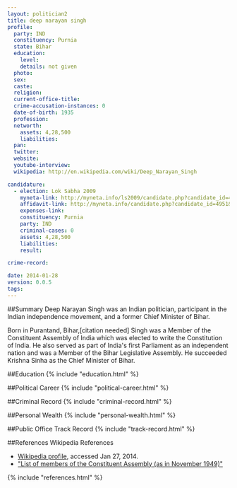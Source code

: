 ```yaml
---
layout: politician2
title: deep narayan singh
profile: 
  party: IND
  constituency: Purnia
  state: Bihar
  education: 
    level: 
    details: not given
  photo: 
  sex: 
  caste: 
  religion: 
  current-office-title: 
  crime-accusation-instances: 0
  date-of-birth: 1935
  profession: 
  networth: 
    assets: 4,28,500
    liabilities: 
  pan: 
  twitter: 
  website: 
  youtube-interview: 
  wikipedia: http://en.wikipedia.com/wiki/Deep_Narayan_Singh

candidature: 
  - election: Lok Sabha 2009
    myneta-link: http://myneta.info/ls2009/candidate.php?candidate_id=4951
    affidavit-link: http://myneta.info/candidate.php?candidate_id=4951&scan=original
    expenses-link: 
    constituency: Purnia 
    party: IND
    criminal-cases: 0
    assets: 4,28,500
    liabilities: 
    result:  

crime-record: 

date: 2014-01-28
version: 0.0.5
tags: 
---
```

##Summary
Deep Narayan Singh was an Indian politician, participant in the Indian independence movement, and a former Chief Minister of Bihar.

Born in Purantand, Bihar,[citation needed] Singh was a Member of the Constituent Assembly of India which was elected to write the Constitution of India. He also served as part of India's first Parliament as an independent nation and was a Member of the Bihar Legislative Assembly. He succeeded Krishna Sinha as the Chief Minister of Bihar.


##Education
{% include "education.html" %}


##Political Career
{% include "political-career.html" %}


##Criminal Record
{% include "criminal-record.html" %}


##Personal Wealth
{% include "personal-wealth.html" %}


##Public Office Track Record
{% include "track-record.html" %}


##References
Wikipedia References
- [Wikipedia profile]({{page.profile.wikipedia}}), accessed Jan 27, 2014.
- ["List of members of the Constituent Assembly (as in November 1949)"][wiki1]

[wiki1]: http://parliamentofindia.nic.in/ls/debates/members.htm#BIHAR


{% include "references.html" %}